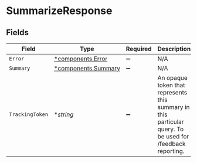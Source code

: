 # SummarizeResponse


## Fields

| Field                                                                                                      | Type                                                                                                       | Required                                                                                                   | Description                                                                                                |
| ---------------------------------------------------------------------------------------------------------- | ---------------------------------------------------------------------------------------------------------- | ---------------------------------------------------------------------------------------------------------- | ---------------------------------------------------------------------------------------------------------- |
| `Error`                                                                                                    | [*components.Error](../../models/components/error.md)                                                      | :heavy_minus_sign:                                                                                         | N/A                                                                                                        |
| `Summary`                                                                                                  | [*components.Summary](../../models/components/summary.md)                                                  | :heavy_minus_sign:                                                                                         | N/A                                                                                                        |
| `TrackingToken`                                                                                            | **string*                                                                                                  | :heavy_minus_sign:                                                                                         | An opaque token that represents this summary in this particular query. To be used for /feedback reporting. |